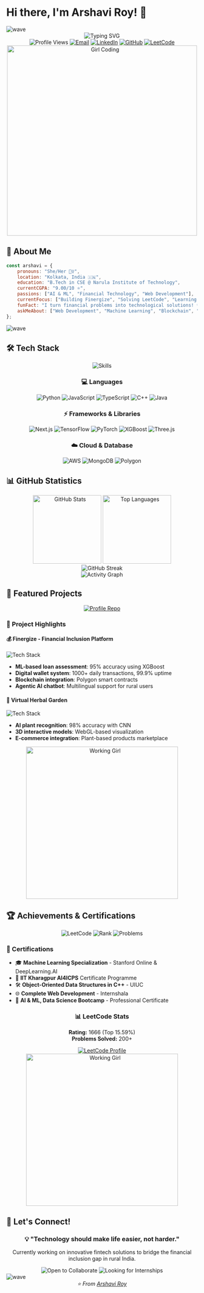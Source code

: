 # Hi there, I'm Arshavi Roy! 👋

<img src="https://user-images.githubusercontent.com/73097560/115834477-dbab4500-a447-11eb-908a-139a6edaec5c.gif" alt="wave">

<div align="center">
  <img src="https://readme-typing-svg.herokuapp.com?font=Fira+Code&size=25&duration=3000&pause=1000&color=9A3B9C&center=true&vCenter=true&random=false&width=800&lines=Computer+Science+Engineering+Student;AI+%26+ML+Enthusiast;Full+Stack+Developer;Top+15%25+on+LeetCode;Building+Financial+Solutions" alt="Typing SVG" />
</div>

<div align="center">
  <img src="https://komarev.com/ghpvc/?username=Arshavi-03&color=blueviolet&style=for-the-badge" alt="Profile Views">
  <a href="mailto:arshaviroy@gmail.com"><img src="https://img.shields.io/badge/Email-EA4335?style=for-the-badge&logo=gmail&logoColor=white" alt="Email"></a>
  <a href="https://www.linkedin.com/in/arshavi-roy-730406265/"><img src="https://img.shields.io/badge/LinkedIn-0A66C2?style=for-the-badge&logo=linkedin&logoColor=white" alt="LinkedIn"></a>
  <a href="https://github.com/Arshavi-03"><img src="https://img.shields.io/badge/GitHub-100000?style=for-the-badge&logo=github&logoColor=white" alt="GitHub"></a>
  <a href="https://leetcode.com/u/arshaviroy/"><img src="https://img.shields.io/badge/LeetCode-FFA116?style=for-the-badge&logo=leetcode&logoColor=black" alt="LeetCode"></a>
</div>

<!-- Pretty Coding Girl GIF -->
<div align="center">
  <img src="https://media.giphy.com/media/L1R1tvI9svkIWwpVYr/giphy.gif" width="500" alt="Girl Coding">
</div>

## 🚀 About Me

```javascript
const arshavi = {
    pronouns: "She/Her 💁‍♀️",
    location: "Kolkata, India 🇮🇳",
    education: "B.Tech in CSE @ Narula Institute of Technology",
    currentCGPA: "9.00/10 ⭐",
    passions: ["AI & ML", "Financial Technology", "Web Development"],
    currentFocus: ["Building Finergize", "Solving LeetCode", "Learning AWS"],
    funFact: "I turn financial problems into technological solutions! 💡",
    askMeAbout: ["Web Development", "Machine Learning", "Blockchain", "DSA"]
};
```

<img src="https://user-images.githubusercontent.com/73097560/115834477-dbab4500-a447-11eb-908a-139a6edaec5c.gif" alt="wave">

## 🛠️ Tech Stack

<div align="center">
  <img src="https://skillicons.dev/icons?i=c,cpp,java,python,javascript,typescript,html,css,nodejs,react,nextjs,mongodb,mysql,aws,tensorflow,pytorch,github,git,vscode,jupyter" alt="Skills">
</div>

<div align="center">
  <h3>💻 Languages</h3>
  <img src="https://img.shields.io/badge/Python-3776AB?style=for-the-badge&logo=python&logoColor=white" alt="Python">
  <img src="https://img.shields.io/badge/JavaScript-F7DF1E?style=for-the-badge&logo=javascript&logoColor=black" alt="JavaScript">
  <img src="https://img.shields.io/badge/TypeScript-007ACC?style=for-the-badge&logo=typescript&logoColor=white" alt="TypeScript">
  <img src="https://img.shields.io/badge/C++-00599C?style=for-the-badge&logo=c%2B%2B&logoColor=white" alt="C++">
  <img src="https://img.shields.io/badge/Java-ED8B00?style=for-the-badge&logo=openjdk&logoColor=white" alt="Java">
</div>

<div align="center">
  <h3>⚡ Frameworks & Libraries</h3>
  <img src="https://img.shields.io/badge/Next.js-000000?style=for-the-badge&logo=nextdotjs&logoColor=white" alt="Next.js">
  <img src="https://img.shields.io/badge/TensorFlow-FF6F00?style=for-the-badge&logo=tensorflow&logoColor=white" alt="TensorFlow">
  <img src="https://img.shields.io/badge/PyTorch-EE4C2C?style=for-the-badge&logo=pytorch&logoColor=white" alt="PyTorch">
  <img src="https://img.shields.io/badge/XGBoost-FF6600?style=for-the-badge&logo=xgboost&logoColor=white" alt="XGBoost">
  <img src="https://img.shields.io/badge/Three.js-000000?style=for-the-badge&logo=threedotjs&logoColor=white" alt="Three.js">
</div>

<div align="center">
  <h3>☁️ Cloud & Database</h3>
  <img src="https://img.shields.io/badge/AWS-232F3E?style=for-the-badge&logo=amazonwebservices&logoColor=white" alt="AWS">
  <img src="https://img.shields.io/badge/MongoDB-47A248?style=for-the-badge&logo=mongodb&logoColor=white" alt="MongoDB">
  <img src="https://img.shields.io/badge/Polygon-7B3FE4?style=for-the-badge&logo=polygon&logoColor=white" alt="Polygon">
</div>

## 📊 GitHub Statistics

<div align="center">
  <img src="https://github-readme-stats.vercel.app/api?username=Arshavi-03&show_icons=true&theme=radical" alt="GitHub Stats" height="180em">
  <img src="https://github-readme-stats.vercel.app/api/top-langs/?username=Arshavi-03&layout=compact&theme=radical" alt="Top Languages" height="180em">
</div>

<div align="center">
  <img src="https://github-readme-streak-stats.herokuapp.com/?user=Arshavi-03&theme=radical" alt="GitHub Streak">
</div>

<div align="center">
  <img src="https://github-readme-activity-graph.vercel.app/graph?username=Arshavi-03&theme=radical" alt="Activity Graph">
</div>

## 🎯 Featured Projects

<div align="center">
  <a href="https://github.com/Arshavi-03">
    <img src="https://github-readme-stats.vercel.app/api/pin/?username=Arshavi-03&repo=Arshavi-03&theme=radical" alt="Profile Repo">
  </a>
</div>

### 🌟 Project Highlights

#### 💰 Finergize - Financial Inclusion Platform

<img src="https://img.shields.io/badge/Stack-Next.js|MongoDB|Blockchain-purple?style=for-the-badge" alt="Tech Stack">

- **ML-based loan assessment**: 95% accuracy using XGBoost
- **Digital wallet system**: 1000+ daily transactions, 99.9% uptime
- **Blockchain integration**: Polygon smart contracts
- **Agentic AI chatbot**: Multilingual support for rural users

#### 🌿 Virtual Herbal Garden

<img src="https://img.shields.io/badge/Stack-Next.js|Three.js|AWS-green?style=for-the-badge" alt="Tech Stack">

- **AI plant recognition**: 98% accuracy with CNN
- **3D interactive models**: WebGL-based visualization
- **E-commerce integration**: Plant-based products marketplace

<!-- Cute Programmer GIF -->
<div align="center">
  <img src="https://github.com/SP-XD/SP-XD/blob/main/images/dev-working_rounded.gif?raw=true" width="400" alt="Working Girl">
</div>

## 🏆 Achievements & Certifications

<div align="center">
  <img src="https://img.shields.io/badge/LeetCode_Rating-1666-orange?style=for-the-badge&logo=leetcode" alt="LeetCode">
  <img src="https://img.shields.io/badge/Rank-Top 15.59%25-success?style=for-the-badge" alt="Rank">
  <img src="https://img.shields.io/badge/Problems_Solved-200+-brightgreen?style=for-the-badge" alt="Problems">
</div>

### 📜 Certifications

- 🎓 **Machine Learning Specialization** - Stanford Online & DeepLearning.AI
- 🚀 **IIT Kharagpur AI4ICPS** Certificate Programme
- 🛠️ **Object-Oriented Data Structures in C++** - UIUC
- 🌐 **Complete Web Development** - Internshala
- 🤖 **AI & ML, Data Science Bootcamp** - Professional Certificate

<div align="center">
  <h3>📊 LeetCode Stats</h3>
  <p>
    <strong>Rating:</strong> 1666 (Top 15.59%)<br>
    <strong>Problems Solved:</strong> 200+
  </p>
  <a href="https://leetcode.com/u/arshaviroy/">
    <img src="https://img.shields.io/badge/View%20Profile-LeetCode-orange?style=for-the-badge&logo=leetcode" alt="LeetCode Profile">
  </a>
</div>
<!-- Girl with Laptop GIF -->
<div align="center">
  <img src="https://media.giphy.com/media/du3J3cXyzhj75IOgvA/giphy.gif" width="400" alt="Working Girl">
</div>

## 🤝 Let's Connect!

<div align="center">
  <h3>💡 "Technology should make life easier, not harder."</h3>
  <p>Currently working on innovative fintech solutions to bridge the financial inclusion gap in rural India.</p>
  
  <img src="https://img.shields.io/badge/Open_to-Collaborate-blueviolet?style=for-the-badge" alt="Open to Collaborate">
  <img src="https://img.shields.io/badge/Looking_for-Internships-green?style=for-the-badge" alt="Looking for Internships">
</div>

<img src="https://user-images.githubusercontent.com/73097560/115834477-dbab4500-a447-11eb-908a-139a6edaec5c.gif" alt="wave">

<div align="center">
  <i>⭐️ From <a href="https://github.com/Arshavi-03">Arshavi Roy</a></i>
</div>
